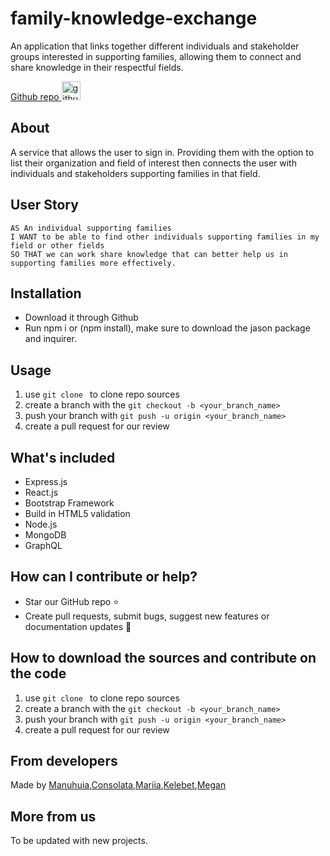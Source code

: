 # family-knowledge-exchange
An application that links together different individuals and stakeholder groups interested in supporting families, allowing them to connect and share knowledge in their respectful fields. 

[Github repo <img src="./assets/octo.png" width="" height="30" alt="github icon"/>](https://github.com/ManuhuiaBarcham/family-knowledge-exchange.git)

## About 
A service that allows the user to sign in. Providing them with the option to list their organization and field of interest then connects the user with individuals and stakeholders supporting families in that field.


## User Story

```
AS An individual supporting families
I WANT to be able to find other individuals supporting families in my field or other fields
SO THAT we can work share knowledge that can better help us in supporting families more effectively. 

```
## Installation 
- Download it through Github
- Run npm i or (npm install), make sure to download the jason package and inquirer.

## Usage 
1. use ```git clone ``` to clone repo sources
2. create a branch with the ```git checkout -b <your_branch_name>```
3. push your branch with ```git push -u origin <your_branch_name>``` 
4. create a pull request for our review

## What's included

- Express.js
- React.js
- Bootstrap Framework
- Build in HTML5 validation
- Node.js
- MongoDB
- GraphQL

  
## How can I contribute or help?
- Star our GitHub repo :star:
- Create pull requests, submit bugs, suggest new features or documentation updates :wrench:

## How to download the sources and contribute on the code
1. use ```git clone ``` to clone repo sources
2. create a branch with the ```git checkout -b <your_branch_name>```
3. push your branch with ```git push -u origin <your_branch_name>``` 
4. create a pull request for our review

## From developers
Made by [Manuhuia](https://github.com/ManuhuiaBarcham),[Consolata](https://github.com/Conso97),[Mariia](https://github.com/MaryVPie),[Kelebet](https://github.com/kelebetengida),[Megan](https://github.com/eksem95) 

## More from us
To be updated with new projects.
